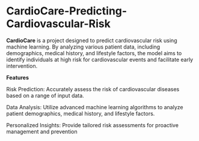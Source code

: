 # CardioCare-Predicting-Cardiovascular-Risk

**CardioCare** is a project designed to predict cardiovascular risk using machine learning. By analyzing various patient data, including demographics, medical history, and lifestyle factors, the model aims to identify individuals at high risk for cardiovascular events and facilitate early intervention.

**Features**

Risk Prediction: Accurately assess the risk of cardiovascular diseases based on a range of input data.


Data Analysis: Utilize advanced machine learning algorithms to analyze patient demographics, medical history, and lifestyle factors.


Personalized Insights: Provide tailored risk assessments for proactive management and prevention
